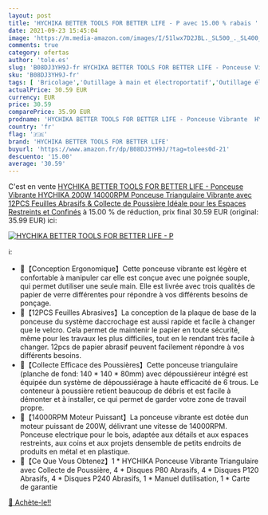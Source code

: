 ```yaml
---
layout: post
title: 'HYCHIKA BETTER TOOLS FOR BETTER LIFE - P avec 15.00 % rabais '
date: 2021-09-23 15:45:04
image: 'https://m.media-amazon.com/images/I/51lwx7D2JBL._SL500_._SL400_.jpg'
comments: true
category: ofertas
author: 'tole.es'
slug: 'B08DJ3YH9J-fr HYCHIKA BETTER TOOLS FOR BETTER LIFE - Ponceuse Vibrante...'
sku: 'B08DJ3YH9J-fr'
tags: [ 'Bricolage','Outillage à main et électroportatif','Outillage électroportatif','Ponceuses vibrantes','Ponceuses électriques','hychika better tools for better life', ]
actualPrice: 30.59 EUR
currency: EUR
price: 30.59
comparePrice: 35.99 EUR
prodname: 'HYCHIKA BETTER TOOLS FOR BETTER LIFE - Ponceuse Vibrante  HYCHIKA 200W 14000RPM Ponceuse Triangulaire Vibrante avec 12PCS Feuilles Abrasifs & Collecte de Poussière  Idéale pour les Espaces Restreints et Confinés'
country: 'fr'
flag: '🇫🇷'
brand: 'HYCHIKA BETTER TOOLS FOR BETTER LIFE'
buyurl: 'https://www.amazon.fr/dp/B08DJ3YH9J/?tag=tolees0d-21'
descuento: '15.00'
average: '30.59'
---
```


C'est en vente [HYCHIKA BETTER TOOLS FOR BETTER LIFE - Ponceuse Vibrante  HYCHIKA 200W 14000RPM Ponceuse Triangulaire Vibrante avec 12PCS Feuilles Abrasifs & Collecte de Poussière  Idéale pour les Espaces Restreints et Confinés](https://www.amazon.fr/dp/B08DJ3YH9J/?tag=tolees0d-21)  à  15.00 % de réduction, prix final  30.59 EUR (original: 35.99 EUR) ici:

[![HYCHIKA BETTER TOOLS FOR BETTER LIFE - P](https://m.media-amazon.com/images/I/51lwx7D2JBL._SL500_._SL400_.jpg)](https://www.amazon.fr/dp/B08DJ3YH9J/?tag=tolees0d-21)

ℹ️:

- 🎄【Conception Ergonomique】Cette ponceuse vibrante est légère et confortable à manipuler car elle est conçue avec une poignée souple, qui permet dutiliser une seule main. Elle est livrée avec trois qualités de papier de verre différentes pour répondre à vos différents besoins de ponçage.
- 🎄【12PCS Feuilles Abrasives】La conception de la plaque de base de la ponceuse du système daccrochage est aussi rapide et facile à changer que le velcro. Cela permet de maintenir le papier en toute sécurité, même pour les travaux les plus difficiles, tout en le rendant très facile à changer. 12pcs de papier abrasif peuvent facilement répondre à vos différents besoins.
- 🎄【Collecte Efficace des Poussières】Cette ponceuse triangulaire (planche de fond: 140 * 140 * 80mm) avec dépoussiéreur intégré est équipée dun système de dépoussiérage à haute efficacité de 6 trous. Le conteneur à poussière retient beaucoup de débris et est facile à démonter et à installer, ce qui permet de garder votre zone de travail propre.
- 🎄【14000RPM Moteur Puissant】La ponceuse vibrante est dotée dun moteur puissant de 200W, délivrant une vitesse de 14000RPM. Ponceuse electrique pour le bois, adaptée aux détails et aux espaces restreints, aux coins et aux projets densemble de petits endroits de produits en métal et en plastique.
- 🎄【Ce Que Vous Obtenez】1 * HYCHIKA Ponceuse Vibrante Triangulaire avec Collecte de Poussière, 4 * Disques P80 Abrasifs, 4 * Disques P120 Abrasifs, 4 * Disques P240 Abrasifs, 1 * Manuel dutilisation, 1 * Carte de garantie

[🛒 Achète-le!!](https://www.amazon.fr/dp/B08DJ3YH9J/?tag=tolees0d-21)
